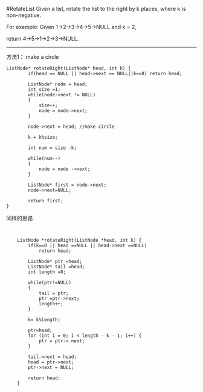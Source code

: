 #RotateList
Given a list, rotate the list to the right by k places, where k is non-negative.

For example:
Given 1->2->3->4->5->NULL and k = 2,

return 4->5->1->2->3->NULL.


---



方法1： make a circle
```
ListNode* rotateRight(ListNode* head, int k) {
        if(head == NULL || head->next == NULL||k==0) return head;
        
        ListNode* node = head;
        int size =1;
        while(node->next != NULL)
        {
            size++;
            node = node->next;
        }
        
        node->next = head; //make circle
        
        k = k%size;
        
        int num = size -k;
        
        while(num--)
        {
            node = node ->next;
        }
        
        ListNode* first = node->next;
        node->next=NULL;

        return first;
}
```

同样的思路
```


	ListNode *rotateRight(ListNode *head, int k) {
        if(k==0 || head ==NULL || head->next ==NULL)
            return head;
            
        ListNode* ptr =head;
        ListNode* tail =head;
        int length =0;
        
        while(ptr!=NULL)
        {
            tail = ptr;
            ptr =ptr->next;
            length++;
        }
        
        k= k%length;
        
        ptr=head;
        for (int i = 0; i < length - k - 1; i++) {  
            ptr = ptr-> next;  
        } 
        
        tail->next = head;  
        head = ptr->next;  
        ptr->next = NULL;  
          
        return head;  
    }
```

